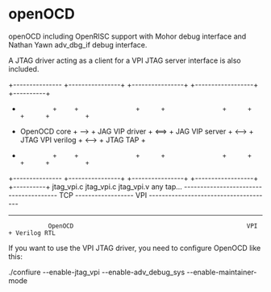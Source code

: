 openOCD
=======

openOCD including OpenRISC support with Mohor debug interface and
Nathan Yawn adv_dbg_if debug interface.

A JTAG driver acting as a client for a VPI JTAG server interface is also
included.

+---------------     +----------------+      +----------------+      +------------------+      +----------+ 
+              +     +                +      +                +      +                  +      +          + 
+ OpenOCD core + --> + JAG VIP driver + <==> + JAG VIP server + <--> + JTAG VPI verilog + <--> + JTAG TAP + 
+              +     +                +      +                +      +                  +      +          + 
+---------------     +----------------+      +----------------+      +------------------+      +----------+
                         jtag_vpi.c              jtag_vpi.c               jtag_vpi.v             any tap...
--------------------------------------- TCP  ------------------  VPI --------------------------------------
---------------------------------------      --------------------------------------------------------------
               OpenOCD                                                VPI + Verilog RTL

If you want to use the VPI JTAG driver, you need to configure OpenOCD like this:

./confiure --enable-jtag_vpi --enable-adv_debug_sys --enable-maintainer-mode



